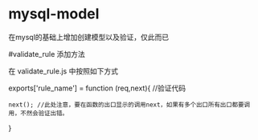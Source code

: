 # mysql-model
在mysql的基础上增加创建模型以及验证，仅此而已



#validate_rule 添加方法


在 validate_rule.js 中按照如下方式

exports['rule_name'] = function (req,next){
    //验证代码

    next(); //此处注意，要在函数的出口显示的调用next，如果有多个出口所有出口都要调用，不然会验证出错。
}


